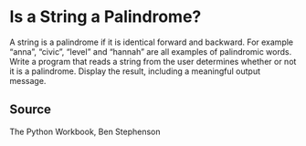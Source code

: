 # Is a String a Palindrome?

A string is a palindrome if it is identical forward and backward. For example “anna”, “civic”, “level” and “hannah” are all examples of palindromic words. Write a program that reads a string from the user determines whether or not it is a palindrome. Display the result, including a meaningful output message.

## Source

The Python Workbook, Ben Stephenson